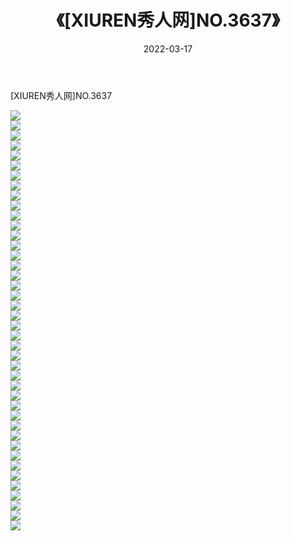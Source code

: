 ﻿---
layout: post
title:  《[XIUREN秀人网]NO.3637》
date:   2022-03-17
img: http://img.660000.xyz/Sharelink/秀人网/秀人网第04部分/[XIUREN秀人网]NO.3637/000.jpg
categories: [美女, 清纯, 唯美]
---

[XIUREN秀人网]NO.3637

 ![](http://img.660000.xyz/Sharelink/秀人网/秀人网第04部分/[XIUREN秀人网]NO.3637/001.jpg) <br>![](http://img.660000.xyz/Sharelink/秀人网/秀人网第04部分/[XIUREN秀人网]NO.3637/002.jpg) <br>![](http://img.660000.xyz/Sharelink/秀人网/秀人网第04部分/[XIUREN秀人网]NO.3637/003.jpg) <br>![](http://img.660000.xyz/Sharelink/秀人网/秀人网第04部分/[XIUREN秀人网]NO.3637/004.jpg) <br>![](http://img.660000.xyz/Sharelink/秀人网/秀人网第04部分/[XIUREN秀人网]NO.3637/005.jpg) <br>![](http://img.660000.xyz/Sharelink/秀人网/秀人网第04部分/[XIUREN秀人网]NO.3637/006.jpg) <br>![](http://img.660000.xyz/Sharelink/秀人网/秀人网第04部分/[XIUREN秀人网]NO.3637/007.jpg) <br>![](http://img.660000.xyz/Sharelink/秀人网/秀人网第04部分/[XIUREN秀人网]NO.3637/008.jpg) <br>![](http://img.660000.xyz/Sharelink/秀人网/秀人网第04部分/[XIUREN秀人网]NO.3637/009.jpg) <br>![](http://img.660000.xyz/Sharelink/秀人网/秀人网第04部分/[XIUREN秀人网]NO.3637/010.jpg) <br>![](http://img.660000.xyz/Sharelink/秀人网/秀人网第04部分/[XIUREN秀人网]NO.3637/011.jpg) <br>![](http://img.660000.xyz/Sharelink/秀人网/秀人网第04部分/[XIUREN秀人网]NO.3637/012.jpg) <br>![](http://img.660000.xyz/Sharelink/秀人网/秀人网第04部分/[XIUREN秀人网]NO.3637/013.jpg) <br>![](http://img.660000.xyz/Sharelink/秀人网/秀人网第04部分/[XIUREN秀人网]NO.3637/014.jpg) <br>![](http://img.660000.xyz/Sharelink/秀人网/秀人网第04部分/[XIUREN秀人网]NO.3637/015.jpg) <br>![](http://img.660000.xyz/Sharelink/秀人网/秀人网第04部分/[XIUREN秀人网]NO.3637/016.jpg) <br>![](http://img.660000.xyz/Sharelink/秀人网/秀人网第04部分/[XIUREN秀人网]NO.3637/017.jpg) <br>![](http://img.660000.xyz/Sharelink/秀人网/秀人网第04部分/[XIUREN秀人网]NO.3637/018.jpg) <br>![](http://img.660000.xyz/Sharelink/秀人网/秀人网第04部分/[XIUREN秀人网]NO.3637/019.jpg) <br>![](http://img.660000.xyz/Sharelink/秀人网/秀人网第04部分/[XIUREN秀人网]NO.3637/020.jpg) <br>![](http://img.660000.xyz/Sharelink/秀人网/秀人网第04部分/[XIUREN秀人网]NO.3637/021.jpg) <br>![](http://img.660000.xyz/Sharelink/秀人网/秀人网第04部分/[XIUREN秀人网]NO.3637/022.jpg) <br>![](http://img.660000.xyz/Sharelink/秀人网/秀人网第04部分/[XIUREN秀人网]NO.3637/023.jpg) <br>![](http://img.660000.xyz/Sharelink/秀人网/秀人网第04部分/[XIUREN秀人网]NO.3637/024.jpg) <br>![](http://img.660000.xyz/Sharelink/秀人网/秀人网第04部分/[XIUREN秀人网]NO.3637/025.jpg) <br>![](http://img.660000.xyz/Sharelink/秀人网/秀人网第04部分/[XIUREN秀人网]NO.3637/026.jpg) <br>![](http://img.660000.xyz/Sharelink/秀人网/秀人网第04部分/[XIUREN秀人网]NO.3637/027.jpg) <br>![](http://img.660000.xyz/Sharelink/秀人网/秀人网第04部分/[XIUREN秀人网]NO.3637/028.jpg) <br>![](http://img.660000.xyz/Sharelink/秀人网/秀人网第04部分/[XIUREN秀人网]NO.3637/029.jpg) <br>![](http://img.660000.xyz/Sharelink/秀人网/秀人网第04部分/[XIUREN秀人网]NO.3637/030.jpg) <br>![](http://img.660000.xyz/Sharelink/秀人网/秀人网第04部分/[XIUREN秀人网]NO.3637/031.jpg) <br>![](http://img.660000.xyz/Sharelink/秀人网/秀人网第04部分/[XIUREN秀人网]NO.3637/032.jpg) <br>![](http://img.660000.xyz/Sharelink/秀人网/秀人网第04部分/[XIUREN秀人网]NO.3637/033.jpg) <br>![](http://img.660000.xyz/Sharelink/秀人网/秀人网第04部分/[XIUREN秀人网]NO.3637/034.jpg) <br>![](http://img.660000.xyz/Sharelink/秀人网/秀人网第04部分/[XIUREN秀人网]NO.3637/035.jpg) <br>![](http://img.660000.xyz/Sharelink/秀人网/秀人网第04部分/[XIUREN秀人网]NO.3637/036.jpg) <br>![](http://img.660000.xyz/Sharelink/秀人网/秀人网第04部分/[XIUREN秀人网]NO.3637/037.jpg) <br>![](http://img.660000.xyz/Sharelink/秀人网/秀人网第04部分/[XIUREN秀人网]NO.3637/038.jpg) <br>![](http://img.660000.xyz/Sharelink/秀人网/秀人网第04部分/[XIUREN秀人网]NO.3637/039.jpg) <br>![](http://img.660000.xyz/Sharelink/秀人网/秀人网第04部分/[XIUREN秀人网]NO.3637/040.jpg) <br>![](http://img.660000.xyz/Sharelink/秀人网/秀人网第04部分/[XIUREN秀人网]NO.3637/041.jpg) <br>![](http://img.660000.xyz/Sharelink/秀人网/秀人网第04部分/[XIUREN秀人网]NO.3637/042.jpg) <br>